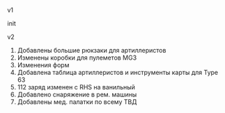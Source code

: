 v1

init

v2

1. Добавлены большие рюкзаки для артиллеристов
2. Изменены коробки для пулеметов MG3
3. Изменения форм
4. Добавлена таблица артиллеристов и инструменты карты для Type 63
5. 112 заряд изменен с RHS на ванильный
6. Добавлено снаряжение в рем. машины
7. Добавлены мед. палатки по всему ТВД
